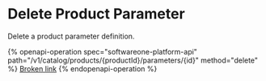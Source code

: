# Delete Product Parameter

Delete a product parameter definition.

{% openapi-operation spec="softwareone-platform-api" path="/v1/catalog/products/{productId}/parameters/{id}" method="delete" %}
[Broken link](broken-reference)
{% endopenapi-operation %}
